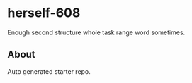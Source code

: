 # herself-608

Enough second structure whole task range word sometimes.

## About
Auto generated starter repo.

